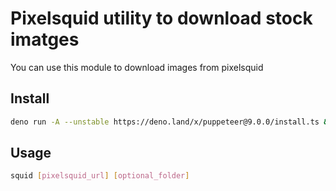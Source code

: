 # Pixelsquid utility to download stock imatges
You can use this module to download images from pixelsquid

## Install

```bash
deno run -A --unstable https://deno.land/x/puppeteer@9.0.0/install.ts && deno install -A --unstable -n squid -f mod.ts
```

## Usage

```bash
squid [pixelsquid_url] [optional_folder]
```